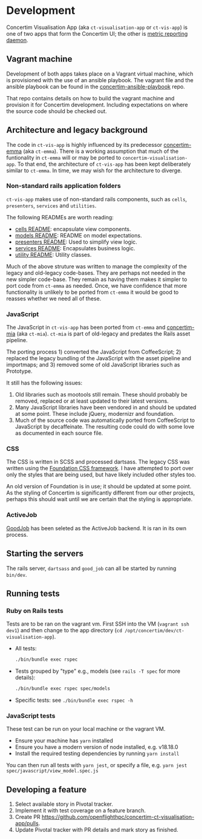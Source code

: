 # Development

Concertim Visualisation App (aka `ct-visualisation-app` or `ct-vis-app`) is one
of two apps that form the Concertim UI; the other is [metric reporting
daemon](https://github.com/alces-flight/concertim-metric-reporting-daemon).

## Vagrant machine

Development of both apps takes place on a Vagrant virtual machine, which is
provisioned with the use of an ansible playbook.  The vagrant file and the
ansible playbook can be found in the
[concertim-ansible-playbook](https://github.com/alces-flight/concertim-ansible-playbook)
repo.

That repo contains details on how to build the vagrant machine and provision it
for Concertim development.  Including expectations on where the source code
should be checked out.

## Architecture and legacy background

The code in `ct-vis-app` is highly influenced by its predecessor
[concertim-emma](https://github.com/alces-flight/concertim-emma) (aka
`ct-emma`).  There is a working assumption that much of the funtionality in
`ct-emma` will or may be ported to `concertim-visualisation-app`.  To that end,
the architecture of `ct-vis-app` has been kept deliberately similar to
`ct-emma`.  In time, we may wish for the architecture to diverge.

### Non-standard rails application folders

`ct-vis-app` makes use of non-standard rails components, such as `cells`,
`presenters`, `services` and `utilities`.

The following READMEs are worth reading:

* [cells README](/app/cells/README.md): encapsulate view components.
* [models README](/app/models/README.md): README on model expectations.
* [presenters README](/app/presenters/README): Used to simplify view
  logic.
* [services README](/app/services/README):  Encapsulates business logic.
* [utility README](/app/utility/README):  Utility classes.

Much of the above struture was written to manage the complexity of the legacy
and old-legacy code-bases.  They are perhaps not needed in the new simpler
code-base.  They remain as having them makes it simpler to port code from
`ct-emma` as needed.  Once, we have confidence that more functionality is
unlikely to be ported from `ct-emma` it would be good to reasses whether we
need all of these.

### JavaScript

The JavaScript in `ct-vis-app` has been ported from `ct-emma` and
[concertim-mia](https://github.com/alces-flight/concertim-mia) (aka `ct-mia`).
`ct-mia` is part of old-legacy and predates the Rails asset pipeline.

The porting process 1) converted the JavaScript from CoffeeScript; 2) replaced
the legacy bundling of the JavaScript with the asset pipeline and importmaps;
and 3) removed some of old JavaScript libraries such as Prototype.

It still has the following issues:

1. Old libraries such as mootools still remain.  These should probably be
   removed, replaced or at least updated to their latest versions.
2. Many JavaScript libraries have been vendored in and should be updated at
   some point.  These include jQuery, modernizr and foundation.
3. Much of the source code was automatically ported from CoffeeScript to
   JavaScript by decaffeinate.  The resulting code could do with some love as
   documented in each source file.


### CSS

The CSS is written in SCSS and processed dartsass.  The legacy CSS was written
using the [Foundation CSS framework](https://get.foundation/).  I have
attempted to port over only the styles that are being used, but have likely
included other styles too.

An old version of Foundation is in use; it should be updated at some point.  As
the styling of Concertim is significantly different from our other projects,
perhaps this should wait until we are certain that the styling is appropriate.


### ActiveJob

[GoodJob](https://github.com/bensheldon/good_job) has been seleted as the
ActiveJob backend.  It is ran in its own process.


## Starting the servers

The rails server, `dartsass` and `good_job` can all be started by running
`bin/dev`.


## Running tests

### Ruby on Rails tests

Tests are to be ran on the vagrant vm.  First SSH into the VM (`vagrant ssh dev1`)
and then change to the app directory (`cd /opt/concertim/dev/ct-visualisation-app`).

- All tests:
  ```bash
  ./bin/bundle exec rspec
  ```

- Tests grouped by "type" e.g., models (see `rails -T spec` for more details):
  ```bash
  ./bin/bundle exec rspec spec/models
  ```

- Specific tests: see `./bin/bundle exec rspec -h`

### JavaScript tests

These test can be run on your local machine or the vagrant VM.

- Ensure your machine has `yarn` installed
- Ensure you have a modern version of node installed, e.g. v18.18.0
- Install the required testing dependencies by running `yarn install`

You can then run all tests with `yarn jest`, or specify a file, e.g. `yarn jest spec/javascript/view_model.spec.js`

## Developing a feature

1. Select available story in Pivotal tracker.
2. Implement it with test coverage on a feature branch.
3. Create PR https://github.com/openflighthpc/concertim-ct-visualisation-app/pulls.
4. Update Pivotal tracker with PR details and mark story as finished.
